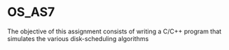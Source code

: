 # OS_AS7
The objective of this assignment consists of writing a C/C++ program that simulates the various disk-scheduling algorithms
